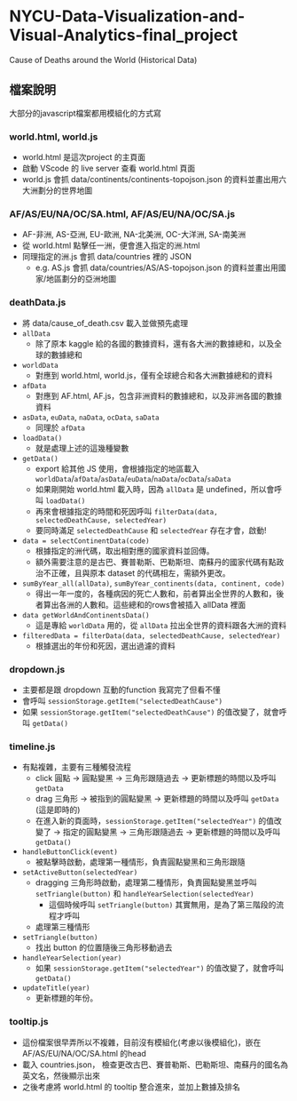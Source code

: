 # NYCU-Data-Visualization-and-Visual-Analytics-final_project
Cause of Deaths around the World (Historical Data)


## 檔案說明
大部分的javascript檔案都用模組化的方式寫

### world.html, world.js
* world.html 是這次project 的主頁面
* 啟動 VScode 的 live server 查看 world.html 頁面
* world.js 會抓 data/continents/continents-topojson.json 的資料並畫出用六大洲劃分的世界地圖

### AF/AS/EU/NA/OC/SA.html, AF/AS/EU/NA/OC/SA.js
* AF-非洲, AS-亞洲, EU-歐洲, NA-北美洲, OC-大洋洲, SA-南美洲
* 從 world.html 點擊任一洲，便會進入指定的洲.html
* 同理指定的洲.js 會抓 data/countries 裡的 JSON
  * e.g. AS.js 會抓 data/countries/AS/AS-topojson.json 的資料並畫出用國家/地區劃分的亞洲地圖

### deathData.js
* 將 data/cause_of_death.csv 載入並做預先處理
* `allData`
  * 除了原本 kaggle 給的各國的數據資料，還有各大洲的數據總和，以及全球的數據總和
* `worldData`
  * 對應到 world.html, world.js，僅有全球總合和各大洲數據總和的資料
* `afData`
  * 對應到 AF.html, AF.js，包含非洲資料的數據總和，以及非洲各國的數據資料
* `asData`, `euData`, `naData`, `ocData`, `saData`
  * 同理於 `afData`
* `loadData()`
  * 就是處理上述的這幾種變數
* `getData()`
  * export 給其他 JS 使用，會根據指定的地區載入 `worldData`/`afData`/`asData`/`euData`/`naData`/`ocData`/`saData`
  * 如果剛開始 world.html 載入時，因為 `allData` 是 undefined，所以會呼叫 `loadData()`
  * 再來會根據指定的時間和死因呼叫 `filterData(data, selectedDeathCause, selectedYear)`
  * 要同時滿足 `selectedDeathCause` 和 `selectedYear` 存在才會，啟動!
* `data = selectContinentData(code)`
  * 根據指定的洲代碼，取出相對應的國家資料並回傳。
  * 額外需要注意的是古巴、賽普勒斯、巴勒斯坦、南蘇丹的國家代碼有點政治不正確，且與原本 dataset 的代碼相左，需額外更改。
* `sumByYear_all(allData)`, `sumByYear_continents(data, continent, code)`
  * 得出一年一度的，各種病因的死亡人數和，前者算出全世界的人數和，後者算出各洲的人數和。這些總和的rows會被插入 allData 裡面
* `data getWorldAndContinentsData()`
  * 這是專給 `worldData` 用的，從 `allData` 拉出全世界的資料跟各大洲的資料
* `filteredData = filterData(data, selectedDeathCause, selectedYear)`
  * 根據選出的年份和死因，選出過濾的資料

###  dropdown.js
* 主要都是跟 dropdown 互動的function 我寫完了但看不懂
* 會呼叫 `sessionStorage.getItem("selectedDeathCause")`
* 如果 `sessionStorage.getItem("selectedDeathCause")` 的值改變了，就會呼叫 `getData()`

### timeline.js
* 有點複雜，主要有三種觸發流程
  * click 圓點 -> 圓點變黑 -> 三角形跟隨過去 -> 更新標題的時間以及呼叫 `getData`
  * drag 三角形 -> 被指到的圓點變黑 -> 更新標題的時間以及呼叫 `getData` (這是即時的)
  * 在進入新的頁面時，`sessionStorage.getItem("selectedYear")` 的值改變了 -> 指定的圓點變黑 -> 三角形跟隨過去 -> 更新標題的時間以及呼叫 `getData()`
* `handleButtonClick(event)`
  * 被點擊時啟動，處理第一種情形，負責圓點變黑和三角形跟隨
* `setActiveButton(selectedYear)`
  * dragging 三角形時啟動，處理第二種情形，負責圓點變黑並呼叫 `setTriangle(button)` 和 `handleYearSelection(selectedYear)`
    * 這個時候呼叫 `setTriangle(button)` 其實無用，是為了第三階段的流程才呼叫
  * 處理第三種情形
* `setTriangle(button)`
  * 找出 button 的位置隨後三角形移動過去
* `handleYearSelection(year)`
  * 如果 `sessionStorage.getItem("selectedYear")` 的值改變了，就會呼叫 `getData()`
* `updateTitle(year)`
  * 更新標題的年份。
 
### tooltip.js
* 這份檔案很早弄所以不複雜，目前沒有模組化(考慮以後模組化)，嵌在 AF/AS/EU/NA/OC/SA.html 的head
* 載入 countries.json， 檢查更改古巴、賽普勒斯、巴勒斯坦、南蘇丹的國名為英文名，然後顯示出來
* 之後考慮將 world.html 的 tooltip 整合進來，並加上數據及排名
